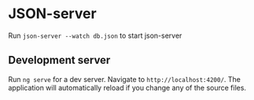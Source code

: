 # JSON-server

Run `json-server --watch db.json` to start json-server

## Development server

Run `ng serve` for a dev server. Navigate to `http://localhost:4200/`. The application will automatically reload if you change any of the source files.